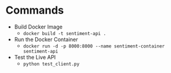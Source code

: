 # Commands
- Build Docker Image
  - `docker build -t sentiment-api .`
- Run the Docker Container
  - `docker run -d -p 8000:8000 --name sentiment-container sentiment-api`
- Test the Live API
  - `python test_client.py`
